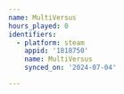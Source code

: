 ```yaml
---
name: MultiVersus
hours_played: 0
identifiers:
  - platform: steam
    appid: '1818750'
    name: MultiVersus
    synced_on: '2024-07-04'

---
```


